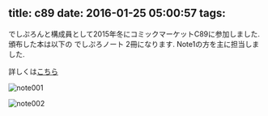 title: c89
date: 2016-01-25 05:00:57
tags:
---

でしぷろんと構成員として2015年冬にコミックマーケットC89に参加しました.
頒布した本は以下の でしぷろノート 2冊になります.
Note1の方を主に担当しました.

詳しくは[こちら](http://deshi-prompt.github.io/2016/01/25/renewal "でしぷろんぷのサイト")

![note001](http://deshi-prompt.github.io/2016/01/25/renewal/C89/front_cover_note001.png "でしぷろノートNo.1")

![note002](http://deshi-prompt.github.io/2016/01/25/renewal/C89/front_cover_note002.png "でしぷろノートNo.2")
